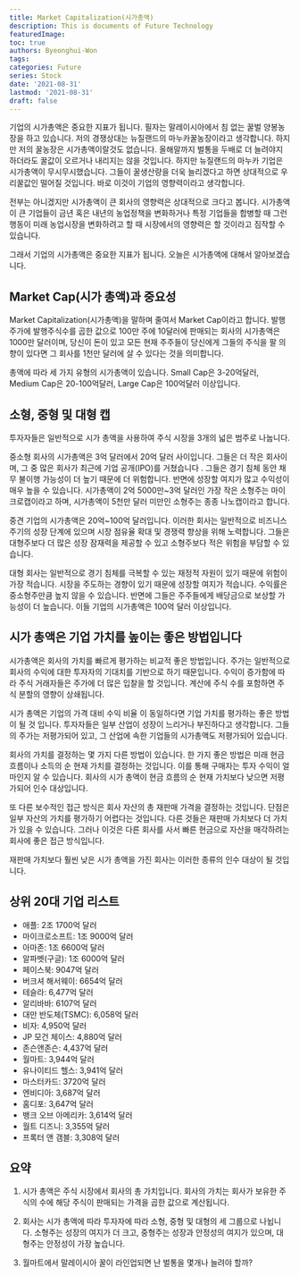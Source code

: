 ```yaml
---
title: Market Capitalization(시가총액)
description: This is documents of Future Technology
featuredImage: 
toc: true
authors: Byeonghui-Won
tags:
categories: Future
series: Stock
date: '2021-08-31'
lastmod: '2021-08-31'
draft: false
---
```


기업의 시가총액은 중요한 지표가 됩니다. 필자는 말레이시아에서 침 없는 꿀벌 양봉농장을 하고 있습니다. 저의 경쟁상대는 뉴질랜드의 마누카꿀농장이라고 생각합니다. 하지만 저의 꿀농장은 시가총액이랄것도 없습니다. 올해말까지 벌통을 두배로 더 늘려야지 하더라도 꿀값이 오르거나 내리지는 않을 것입니다. 하지만 뉴질랜드의 마누카 기업은 시가총액이 무시무시했습니다. 그들이 꿀생산량을 더욱 늘리겠다고 하면 상대적으로 우리꿀값인 떨어질 것입니다. 바로 이것이 기업의 영향력이라고 생각합니다. 

전부는 아니겠지만 시가총액이 큰 회사의 영향력은 상대적으로 크다고 봅니다. 시가총액이 큰 기업들이 금년 혹은 내년의 농업정책을 변화하거나 특정 기업들을 합병할 때 그런 행동이 미래 농업시장을 변화하려고 할 때 시장에서의 영향력은 할 것이라고 짐작할 수 있습니다. 

그래서 기업의 시가총액은 중요한 지표가 됩니다. 오늘은 시가총액에 대해서 알아보겠습니다. 

## Market Cap(시가 총액)과 중요성

Market Capitalization(시가총액)을 말하며 줄여서 Market Cap이라고 합니다. 발행주가에 발행주식수를 곱한 값으로 100만 주에 10달러에 판매되는 회사의 시가총액은 1000만 달러이며, 당신이 돈이 있고 모든 현재 주주들이 당신에게 그들의 주식을 팔 의향이 있다면 그 회사를 1천만 달러에 살 수 있다는 것을 의미합니다.

총액에 따라 세 가지 유형의 시가총액이 있습니다. Small Cap은 3-20억달러, Medium Cap은 20-100억달러, Large Cap은 100억달러 이상입니다. 

## 소형, 중형 및 대형 캡

투자자들은 일반적으로 시가 총액을 사용하여 주식 시장을 3개의 넓은 범주로 나눕니다.

중소형 회사의 시가총액은 3억 달러에서 20억 달러 사이입니다. 그들은 더 작은 회사이며, 그 중 많은 회사가 최근에 기업 공개(IPO)를 거쳤습니다 . 그들은 경기 침체 동안 채무 불이행 가능성이 더 높기 때문에 더 위험합니다. 반면에 성장할 여지가 많고 수익성이 매우 높을 수 있습니다. 시가총액이 2억 5000만~3억 달러인 가장 작은 소형주는 마이크로캡이라고 하며, 시가총액이 5천만 달러 미만인 소형주는 종종 나노캡이라고 합니다.

중견 기업의 시가총액은 20억~100억 달러입니다. 이러한 회사는 일반적으로 비즈니스 주기의 성장 단계에 있으며 시장 점유율 확대 및 경쟁력 향상을 위해 노력합니다. 그들은 대형주보다 더 많은 성장 잠재력을 제공할 수 있고 소형주보다 적은 위험을 부담할 수 있습니다.

대형 회사는 일반적으로 경기 침체를 극복할 수 있는 재정적 자원이 있기 때문에 위험이 가장 적습니다. 시장을 주도하는 경향이 있기 때문에 성장할 여지가 적습니다. 수익률은 중소형주만큼 높지 않을 수 있습니다. 반면에 그들은 주주들에게 배당금으로 보상할 가능성이 더 높습니다. 이들 기업의 시가총액은 100억 달러 이상입니다.

## 시가 총액은 기업 가치를 높이는 좋은 방법입니다

시가총액은 회사의 가치를 빠르게 평가하는 비교적 좋은 방법입니다. 주가는 일반적으로 회사의 수익에 대한 투자자의 기대치를 기반으로 하기 때문입니다. 수익이 증가함에 따라 주식 거래자들은 주가에 더 많은 입찰을 할 것입니다. 계산에 주식 수를 포함하면 주식 분할의 영향이 상쇄됩니다.

시가 총액은 기업의 가격 대비 수익 비율 이 동일하다면 기업 가치를 평가하는 좋은 방법이 될 것 입니다. 투자자들은 일부 산업이 성장이 느리거나 부진하다고 생각합니다. 그들의 주가는 저평가되어 있고, 그 산업에 속한 기업들의 시가총액도 저평가되어 있습니다.

회사의 가치를 결정하는 몇 가지 다른 방법이 있습니다. 한 가지 좋은 방법은 미래 현금 흐름이나 소득의 순 현재 가치를 결정하는 것입니다. 이를 통해 구매자는 투자 수익이 얼마인지 알 수 있습니다. 회사의 시가 총액이 현금 흐름의 순 현재 가치보다 낮으면 저평가되어 인수 대상입니다.

또 다른 보수적인 접근 방식은 회사 자산의 총 재판매 가격을 결정하는 것입니다. 단점은 일부 자산의 가치를 평가하기 어렵다는 것입니다. 다른 것들은 재판매 가치보다 더 가치가 있을 수 있습니다. 그러나 이것은 다른 회사를 사서 빠른 현금으로 자산을 매각하려는 회사에 좋은 접근 방식입니다.

재판매 가치보다 훨씬 낮은 시가 총액을 가진 회사는 이러한 종류의 인수 대상이 될 것입니다.

## 상위 20대 기업 리스트 

+ 애플: 2조 1700억 달러
+ 마이크로소프트: 1조 9000억 달러
+ 아마존: 1조 6600억 달러
+ 알파벳(구글): 1조 6000억 달러
+ 페이스북: 9047억 달러
+ 버크셔 해서웨이: 6654억 달러
+ 테슬라: 6,477억 달러
+ 알리바바: 6107억 달러
+ 대만 반도체(TSMC): 6,058억 달러
+ 비자: 4,950억 달러
+ JP 모건 체이스: 4,880억 달러
+ 존슨앤존슨: 4,437억 달러
+ 월마트: 3,944억 달러
+ 유나이티드 헬스: 3,941억 달러
+ 마스터카드: 3720억 달러
+ 엔비디아: 3,687억 달러
+ 홈디포: 3,647억 달러
+ 뱅크 오브 아메리카: 3,614억 달러
+ 월트 디즈니: 3,355억 달러
+ 프록터 앤 갬블: 3,308억 달러

## 요약

1. 시가 총액은 주식 시장에서 회사의 총 가치입니다. 회사의 가치는 회사가 보유한 주식의 수에 해당 주식이 판매되는 가격을 곱한 값으로 계산됩니다. 

2. 회사는 시가 총액에 따라 투자자에 따라 소형, 중형 및 대형의 세 그룹으로 나뉩니다.
소형주는 성장의 여지가 더 크고, 중형주는 성장과 안정성의 여지가 있으며, 대형주는 안정성이 가장 높습니다.

3. 월마트에서 말레이시아 꿀이 라인업되면 난 벌통을 몇개나 늘려야 할까?
